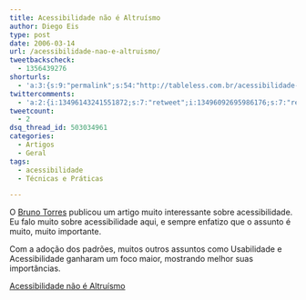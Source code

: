 ```yaml
---
title: Acessibilidade não é Altruísmo
author: Diego Eis
type: post
date: 2006-03-14
url: /acessibilidade-nao-e-altruismo/
tweetbackscheck:
  - 1356439276
shorturls:
  - 'a:3:{s:9:"permalink";s:54:"http://tableless.com.br/acessibilidade-nao-e-altruismo";s:7:"tinyurl";s:26:"http://tinyurl.com/3skpxlc";s:4:"isgd";s:19:"http://is.gd/HUk8GT";}'
twittercomments:
  - 'a:2:{i:13496143241551872;s:7:"retweet";i:13496092695986176;s:7:"retweet";}'
tweetcount:
  - 2
dsq_thread_id: 503034961
categories:
  - Artigos
  - Geral
tags:
  - acessibilidade
  - Técnicas e Práticas

---
```

O [Bruno Torres][1] publicou um artigo muito interessante sobre acessibilidade. Eu falo muito sobre acessibilidade aqui, e sempre enfatizo que o assunto é muito, muito importante.
  
Com a adoção dos padrões, muitos outros assuntos como Usabilidade e Acessibilidade ganharam um foco maior, mostrando melhor suas importâncias.

[Acessibilidade não é Altruísmo][2]

 [1]: http://brunotorres.net/
 [2]: http://brunotorres.net/2006/03/13/acessibilidade-nao-e-altruismo
